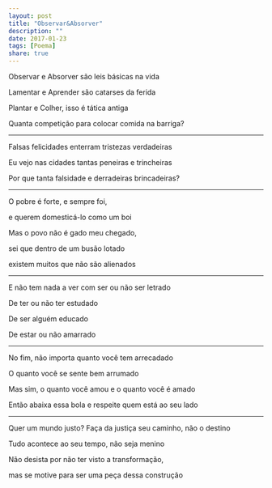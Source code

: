 ```yaml
---
layout: post
title: "Observar&Absorver"
description: ""
date: 2017-01-23
tags: [Poema]
share: true
---
```

Observar e Absorver são leis básicas na vida

Lamentar e Aprender são catarses da ferida

Plantar e Colher, isso é tática antiga

Quanta competição para colocar comida na barriga?

----------

Falsas felicidades enterram tristezas verdadeiras

Eu vejo nas cidades tantas peneiras e trincheiras

Por que tanta falsidade e derradeiras brincadeiras?

----------

O pobre é forte, e sempre foi,

e querem domesticá-lo como um boi

Mas o povo não é gado meu chegado,

sei que dentro de um busão lotado

existem muitos que não são alienados

----------

E não tem nada a ver com ser ou não ser letrado

De ter ou não ter estudado

De ser alguém educado

De estar ou não amarrado

----------

No fim, não importa quanto você tem arrecadado

O quanto você se sente bem arrumado

Mas sim, o quanto você amou e o quanto você é amado

Então abaixa essa bola e respeite quem está ao seu lado

----------


Quer um mundo justo? Faça da justiça seu caminho, não o destino

Tudo acontece ao seu tempo, não seja menino

Não desista por não ter visto a transformação,

mas se motive para ser uma peça dessa construção
